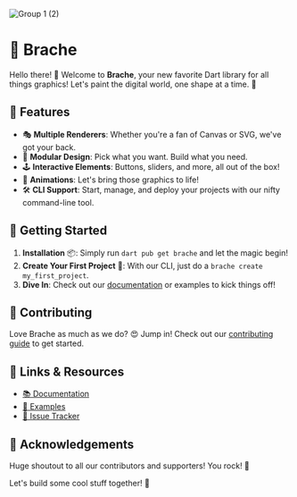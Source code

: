 ![Group 1 (2)](https://github.com/Yczar/brache/assets/32166619/84193391-c33b-4a5f-8646-5ffd0be1dd31)

# 🌲 Brache

Hello there! 🚀 Welcome to **Brache**, your new favorite Dart library for all things graphics! Let's paint the digital world, one shape at a time. 🎨

## 🌟 Features

- 🎭 **Multiple Renderers**: Whether you're a fan of Canvas or SVG, we've got your back.
- 🧩 **Modular Design**: Pick what you want. Build what you need.
- 🕹 **Interactive Elements**: Buttons, sliders, and more, all out of the box!
- 🎡 **Animations**: Let's bring those graphics to life!
- 🛠 **CLI Support**: Start, manage, and deploy your projects with our nifty command-line tool.

## 🚀 Getting Started

1. **Installation** 📦: Simply run `dart pub get brache` and let the magic begin!
2. **Create Your First Project** 🎉: With our CLI, just do a `brache create my_first_project`.
3. **Dive In**: Check out our [documentation](#) or examples to kick things off!

## 🤝 Contributing

Love Brache as much as we do? 😍 Jump in! Check out our [contributing guide](#) to get started.

## 🔗 Links & Resources

- [📚 Documentation](#)
- [🎨 Examples](#)
- [🐛 Issue Tracker](#)

## 🙌 Acknowledgements

Huge shoutout to all our contributors and supporters! You rock! 🎸

Let's build some cool stuff together! 🚀
